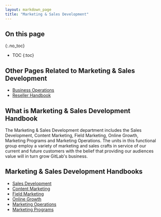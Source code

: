 ```yaml
---
layout: markdown_page
title: "Marketing & Sales Development"
---
```


## On this page
{:.no_toc}

- TOC
{:toc}

## Other Pages Related to Marketing & Sales Development

- [Business Operations](https://github.com/daijapan/test/tree/master/business-ops/index.html.md)
- [Reseller Handbook](https://github.com/daijapan/test/tree/master/resellers/index.html.md)

## What is Marketing & Sales Development Handbook

The Marketing & Sales Development department includes the Sales Development, Content Marketing, Field Marketing, Online Growth, Marketing Programs and Marketing Operations. The units in this functional group employ a variety of marketing and sales crafts in service of our current and future customers with the belief that providing our audiences value will in turn grow GitLab's business.

## Marketing & Sales Development Handbooks

- [Sales Development](https://github.com/daijapan/test/tree/master/marketing/marketing-sales-development/sdr/index.html.md)
- [Content Marketing](https://github.com/daijapan/test/tree/master/marketing/marketing-sales-development/content/index.html.md)
- [Field Marketing](https://github.com/daijapan/test/tree/master/marketing/marketing-sales-development/field-marketing/index.html.md)
- [Online Growth](https://github.com/daijapan/test/tree/master/marketing/marketing-sales-development/online-marketing/index.html.md)
- [Marketing Operations](https://github.com/daijapan/test/tree/master/marketing/marketing-sales-development/marketing-operations/index.html.md)
- [Marketing Programs](https://github.com/daijapan/test/tree/master/marketing/marketing-sales-development/marketing-programs/index.html.md)
